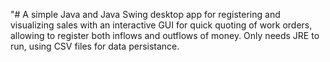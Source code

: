 "# A simple Java and Java Swing desktop app for registering and visualizing sales with an interactive GUI for quick quoting of work orders, allowing to register both inflows and outflows of money. Only needs JRE to run, using CSV files for data persistance.
